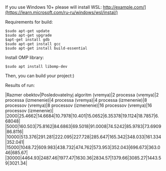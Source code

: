 If you use Windows 10+ please will install WSL:
<http://example.com/](https://learn.microsoft.com/ru-ru/windows/wsl/instal/)>

Requirements for build:
```
$sudo apt-get update
$sudo apt-get upgrade
$apt-get install gdb
$sudo apt-get install gcc
$sudo apt-get install build-essential
```

Install OMP library:
```
$sudo apt install libomp-dev
```

Then, you can build your project:)

Results of run:

|Razmer obektov|Posledovatelnyj algoritm (vremya)|2 processa (vremya)|2 processa (izmenenie)|4 processa (vremya)|4 processa (izmenenie)|8 processov (vremya)|8 processov (izmenenie)|16 processov (vremya)|16 processov (izmenenie)|
|2000|25.4662|14.6684|10.7978|10.401|15.0652|6.35378|19.1124|18.7857|6.68048|
|5000|160.503|75.8162|84.6863|69.5018|91.0008|74.5242|85.9783|73.6909|86.8116|
|10000|513.376|291.281|222.095|227.728|285.647|165.342|348.033|161.334|352.041|
|15000|1048.72|609.983|438.732|474.762|573.953|352.043|696.673|363.046|685.67|
|30000|4464.93|2487.46|1977.47|1630.36|2834.57|1379.66|3085.27|1443.59|3021.34|


